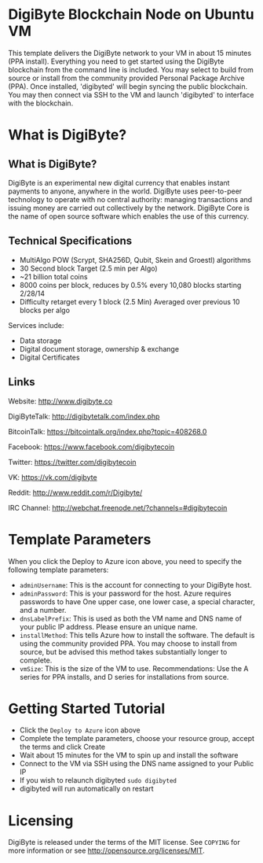 # DigiByte Blockchain Node on Ubuntu VM

This template delivers the DigiByte network to your VM in about 15 minutes (PPA install).  Everything you need to get started using the DigiByte blockchain from the command line is included. 
You may select to build from source or install from the community provided Personal Package Archive (PPA).  Once installed, 'digibyted' will begin syncing the public blockchain. 
You may then connect via SSH to the VM and launch 'digibyted' to interface with the blockchain.

# What is DigiByte?

What is DigiByte?
----------------

DigiByte is an experimental new digital currency that enables instant payments to anyone, anywhere in the world. DigiByte uses peer-to-peer technology to operate with no central authority: managing transactions and issuing money are carried out collectively by the network. DigiByte Core is the name of open source software which enables the use of this currency.


Technical Specifications
---------------------

 - MultiAlgo POW (Scrypt, SHA256D, Qubit, Skein and Groestl) algorithms
 - 30 Second block Target (2.5 min per Algo)
 - ~21 billion total coins
 - 8000 coins per block, reduces by 0.5% every 10,080 blocks starting 2/28/14
 - Difficulty retarget every 1 block (2.5 Min) Averaged over previous 10 blocks per algo

Services include:

- Data storage
- Digital document storage, ownership & exchange
- Digital Certificates

Links
------------------------
Website: http://www.digibyte.co

DigiByteTalk: http://digibytetalk.com/index.php

BitcoinTalk: https://bitcointalk.org/index.php?topic=408268.0

Facebook: https://www.facebook.com/digibytecoin

Twitter: https://twitter.com/digibytecoin

VK: https://vk.com/digibyte

Reddit: http://www.reddit.com/r/Digibyte/

IRC Channel: http://webchat.freenode.net/?channels=#digibytecoin


# Template Parameters

When you click the Deploy to Azure icon above, you need to specify the following template parameters:

* `adminUsername`: This is the account for connecting to your DigiByte host.
* `adminPassword`: This is your password for the host.  Azure requires passwords to have One upper case, one lower case, a special character, and a number.
* `dnsLabelPrefix`: This is used as both the VM name and DNS name of your public IP address.  Please ensure an unique name.
* `installMethod`: This tells Azure how to install the software.  The default is using the community provided PPA.  You may choose to install from source, but be advised this method takes substantially longer to complete.
* `vmSize`: This is the size of the VM to use.  Recommendations: Use the A series for PPA installs, and D series for installations from source.

# Getting Started Tutorial

* Click the `Deploy to Azure` icon above
* Complete the template parameters, choose your resource group, accept the terms and click Create
* Wait about 15 minutes for the VM to spin up and install the software
* Connect to the VM via SSH using the DNS name assigned to your Public IP
* If you wish to relaunch digibyted `sudo digibyted`
* digibyted will run automatically on restart

# Licensing

DigiByte is released under the terms of the MIT license. See `COPYING` for more information or see http://opensource.org/licenses/MIT.